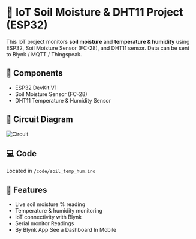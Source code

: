 # 🌱 IoT Soil Moisture & DHT11 Project (ESP32)

This IoT project monitors **soil moisture** and **temperature & humidity** using ESP32, Soil Moisture Sensor (FC-28), and DHT11 sensor. Data can be sent to Blynk / MQTT / Thingspeak.

## 🔧 Components
- ESP32 DevKit V1
- Soil Moisture Sensor (FC-28)
- DHT11 Temperature & Humidity Sensor

## 📐 Circuit Diagram
![Circuit](Circuit/Diagram.png)

## 💻 Code
Located in `/code/soil_temp_hum.ino`

## 🚀 Features
- Live soil moisture % reading
- Temperature & humidity monitoring
- IoT connectivity with Blynk
- Serial monitor Readings
- By Blynk App See a Dashboard In Mobile
  

